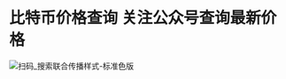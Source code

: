 # 比特币价格查询  关注公众号查询最新价格



![扫码_搜索联合传播样式-标准色版](https://user-images.githubusercontent.com/5317048/138090360-8482d86b-aec9-41c2-87bd-3103a1ed19a4.png)
